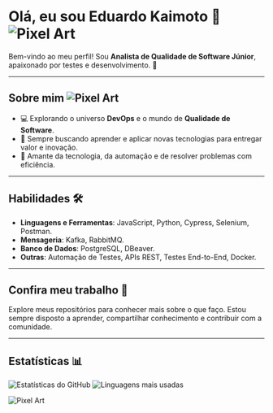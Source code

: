 # Olá, eu sou Eduardo Kaimoto 👋 ![Pixel Art](https://media.tenor.com/j9QfVMu8Ec0AAAAi/dk-donkey-kong.gif)

Bem-vindo ao meu perfil! Sou **Analista de Qualidade de Software Júnior**, apaixonado por testes e desenvolvimento. 🎯

---

## Sobre mim ![Pixel Art](https://static.wikia.nocookie.net/pisstowel/images/4/40/Spr_joeidle.gif)

- 💻 Explorando o universo **DevOps** e o mundo de **Qualidade de Software**.
- 🌟 Sempre buscando aprender e aplicar novas tecnologias para entregar valor e inovação.
- 🚀 Amante da tecnologia, da automação e de resolver problemas com eficiência.

---

## Habilidades 🛠️ 
- **Linguagens e Ferramentas**: JavaScript, Python, Cypress, Selenium, Postman.
- **Mensageria**: Kafka, RabbitMQ.
- **Banco de Dados**: PostgreSQL, DBeaver.
- **Outras**: Automação de Testes, APIs REST, Testes End-to-End, Docker.

---

## Confira meu trabalho 🌟

Explore meus repositórios para conhecer mais sobre o que faço. Estou sempre disposto a aprender, compartilhar conhecimento e contribuir com a comunidade.

---

## Estatísticas 📊
![Estatísticas do GitHub](https://github-readme-stats.vercel.app/api?username=eduardokaimoto&show_icons=true&theme=radical)
![Linguagens mais usadas](https://github-readme-stats.vercel.app/api/top-langs/?username=eduardokaimoto&layout=compact&theme=radical)



![Pixel Art](https://media.tenor.com/B4fXHB4HdAoAAAAi/toyota-toyota-celica.gif)

